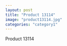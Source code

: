 ```yaml
---
layout: post
title: "Product 13114"
image: "product13114.jpg"
categories: "category1"
---
```

Product 13114
